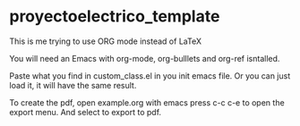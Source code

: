 # proyectoelectrico_template
This is me trying to use ORG mode instead of LaTeX

You will need an Emacs with org-mode, org-bulllets and org-ref isntalled.

Paste what you find in custom_class.el in you init emacs file. Or you can just load it, it will have the
same result.

To create the pdf, open example.org with emacs press c-c c-e to open the export menu. And select to export to pdf. 

